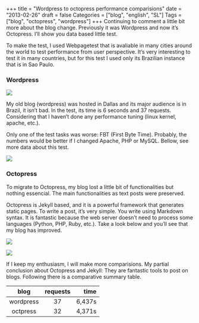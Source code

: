 +++
title = "Wordpress to octopress performance comparisions"
date = "2013-02-26"
draft = false
Categories = ["blog", "english", "SL"]
Tags = ["blog", "octopress", "wordpress"]
+++
Continuing to comment a little bit more about the blog change.
Previously it was Wordpress and now it’s Octopress. I’ll show you data
based little test.

To make the test, I used Webpagetest that is avaliable in many cities
around the world to test performance from user perspective. It’s very
interesting to test it in many countries, but for this test I used only
its Brazilian instance that is in Sao Paulo.

### Wordpress

![](/images/wpt_wp_notes.png)

My old blog (wordpress) was hosted in Dallas and its major audience is
in Brazil, it isn’t bad. In the test, its time is 6 seconds and 37
requests. Considering that I haven’t done any performance tuning (linux
kernel, apache, etc.).

Only one of the test tasks was worse: FBT (First Byte Time). Probably,
the numbers would be better if I changed Apache, PHP or MySQL. Bellow,
see more data about this test.

![](/images/wpt_wp_sum.png)

### Octopress

To migrate to Octopress, my blog lost a little bit of functionalities
but nothing essencial. The main functionalities as text posts were
preserved.

Octopress is Jekyll based, and it is a powerful framework that generates
static pages. To write a post, it’s very simple. You write using
Markdown syntax. It is fantastic because the web server doesn’t need to
process some languages (Python, PHP, Ruby, etc.). Take a look below and
you’ll see that my blog has improved.

![](/images/wpt_octo_notes.png)

![](/images/wpt_octo_sum.png)

If I keep my enthusiasm, I will make more comparisions. My partial
conclusion about Octopress and Jekyll: They are fantastic tools to post
on blogs. Following there is a comparative summary table.

  blog           |  requests       |  time
:-------------: | :-------------: | --------:
  wordpress   |       37          |   6,437s
  octpress      |      32          |  4,371s

